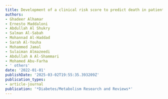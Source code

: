 ```yaml
---
title: Development of a clinical risk score to predict death in patients with COVID-19
authors:
- Ghadeer Alhamar
- Ernesto Maddaloni
- Abdullah Al Shukry
- Salman Al-Sabah
- Mohannad Al-Haddad
- Sarah Al-Youha
- Mohammed Jamal
- Sulaiman Almazeedi
- Abdullah A Al-Shammari
- Mohamed Abu-Farha
- ' others'
date: '2022-01-01'
publishDate: '2025-03-02T19:55:35.393209Z'
publication_types:
- article-journal
publication: '*Diabetes/Metabolism Research and Reviews*'
---
```

